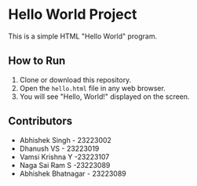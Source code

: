 # Hello World Project

This is a simple HTML "Hello World" program.

## How to Run
1. Clone or download this repository.
2. Open the `hello.html` file in any web browser.
3. You will see "Hello, World!" displayed on the screen.

## Contributors
- Abhishek Singh  - 23223002
- Dhanush VS  - 23223019
- Vamsi Krishna Y  -23223107
- Naga Sai Ram S  -23223089
- Abhishek Bhatnagar - 23223089
